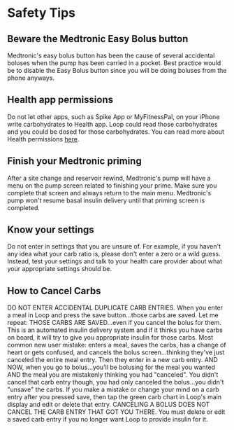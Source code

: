 # Safety Tips


## Beware the Medtronic Easy Bolus button

Medtronic's easy bolus button has been the cause of several accidental boluses when the pump has been carried in a pocket. Best practice would be to disable the Easy Bolus button since you will be doing boluses from the phone anyways.

## Health app permissions

Do not let other apps, such as Spike App or MyFitnessPal, on your iPhone write carbohydrates to Health app. Loop could read those carbohydrates and you could be dosed for those carbohydrates. You can read more about Health permissions [here](../build/health.md#loop-permissions).

## Finish your Medtronic priming

After a site change and reservoir rewind, Medtronic's pump will have a menu on the pump screen related to finishing your prime. Make sure you complete that screen and always return to the main menu. Medtronic's pump won't resume basal insulin delivery until that priming screen is completed.

## Know your settings

Do not enter in settings that you are unsure of. For example, if you haven't any idea what your carb ratio is, please don't enter a zero or a wild guess. Instead, test your settings and talk to your health care provider about what your appropriate settings should be.

## How to Cancel Carbs

DO NOT ENTER ACCIDENTAL DUPLICATE CARB ENTRIES. When you enter a meal in Loop and press the save button...those carbs are saved. Let me repeat: THOSE CARBS ARE SAVED...even if you cancel the bolus for them. This is an automated insulin delivery system and if it thinks you have carbs on board, it will try to give you appropriate insulin for those carbs. Most common new user mistake: enters a meal, saves the carbs, has a change of heart or gets confused, and cancels the bolus screen...thinking they've just canceled the entire meal entry. Then they enter in a new carb entry. AND NOW, when you go to bolus...you'll be bolusing for the meal you wanted AND the meal you are mistakenly thinking you had "canceled". You didn't cancel that carb entry though, you had only canceled the bolus...you didn't "unsave" the carbs. If you make a mistake or change your mind on a carb entry after you pressed save, then tap the green carb chart in Loop's main display and edit or delete that entry. CANCELING A BOLUS DOES NOT CANCEL THE CARB ENTRY THAT GOT YOU THERE. You must delete or edit a saved carb entry if you no longer want Loop to provide insulin for it.
